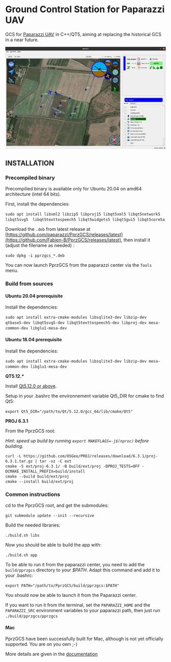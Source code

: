 
# Ground Control Station for Paparazzi UAV

GCS for [Paparazzi UAV](http://wiki.paparazziuav.org/wiki/Main_Page) in C++/QT5, aiming at replacing the historical GCS in a near future.


![GCS FP strip PFD](screenshots/screenshot.png)


## INSTALLATION

### Precompiled binary

Precompilied binary is available only for Ubuntu 20.04 on amd64 architecture (intel 64 bits).

First, install the dependencies:

`sudo apt install libxml2 libzip5 libproj15 libqt5xml5 libqt5network5 libqt5svg5  libqt5texttospeech5 libqt5widgets5 libqt5gui5 libqt5core5a`

Download the `.deb` from latest release at [https://github.com/paparazzi/PprzGCS/releases/latest](https://github.com/Fabien-B/PprzGCS/releases/latest), then install it (adjust the filename as needed) :

`sudo dpkg -i pprzgcs_*.deb`

You can now launch PprzGCS from the paparazzi center via the `Tools` menu.


### Build from sources


#### Ubuntu 20.04 prerequisite

Install the dependencies: 

`sudo apt install extra-cmake-modules libsqlite3-dev libzip-dev qtbase5-dev libqt5svg5-dev libqt5texttospeech5-dev libproj-dev mesa-common-dev libglu1-mesa-dev`


#### Ubuntu 18.04 prerequisite

Install the dependencies:

`sudo apt install extra-cmake-modules libsqlite3-dev libzip-dev mesa-common-dev libglu1-mesa-dev`

__QT5.12.*__

Install [Qt5.12.0 or above](https://www.qt.io/download-open-source).

Setup in your .bashrc the environnement variable Qt5_DIR for cmake to find Qt5:

`export Qt5_DIR="/path/to/Qt/5.12.0/gcc_64/lib/cmake/Qt5"`


__PROJ 6.3.1__

From the PprzGCS root:

_Hint: speed up build by running `export MAKEFLAGS=-j$(nproc)` before building._

```
curl -L https://github.com/OSGeo/PROJ/releases/download/6.3.1/proj-6.3.1.tar.gz | tar -xz -C ext
cmake -S ext/proj-6.3.1/ -B build/ext/proj -DPROJ_TESTS=OFF -DCMAKE_INSTALL_PREFIX=build/install
cmake --build build/ext/proj
cmake --install build/ext/proj
```

### Common instructions


cd to the PprzGCS root, and get the submodules:

`git submodule update --init --recursive`

Build the needed libraries:

`./build.sh libs`

Now you should be able to build the app with:

`./build.sh app`

To be able to run it from the paparazzi center, you need to add the `build/pprzgcs` directory to your *$PATH*. Adapt this command and add it to your .bashrc:

`export PATH="/path/to/PprzGCS/build/pprzgcs:$PATH"`

You should now be able to launch it from the Paparazzi center.

If you want to run it from the terminal, set the `PAPARAZZI_HOME` and the `PAPARAZZI_SRC` environment variables to your paparazzi path, then just run `./build/pprzgcs/pprzgcs`


#### Mac

PprzGCS have been successfully built for Mac, although is not yet officially supported. You are on you own ;-)

More details are given in the [documentation](https://fabien-b.github.io/PprzGCS/)



